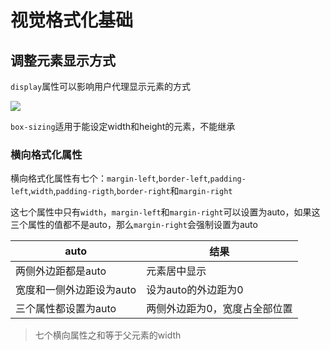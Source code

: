 # 视觉格式化基础

## 调整元素显示方式

`display`属性可以影响用户代理显示元素的方式

![](C:\Users\Administrator\Desktop\Note\imgs\盒模型.png)

`box-sizing`适用于能设定width和height的元素，不能继承

### 横向格式化属性

横向格式化属性有七个：`margin-left`,`border-left`,`padding-left`,`width`,`padding-rigth`,`border-right`和`margin-right`

这七个属性中只有`width`，`margin-left`和`margin-right`可以设置为auto，如果这三个属性的值都不是auto，那么`margin-right`会强制设置为auto

| auto                     | 结果                          |
| ------------------------ | ----------------------------- |
| 两侧外边距都是auto       | 元素居中显示                  |
| 宽度和一侧外边距设为auto | 设为auto的外边距为0           |
| 三个属性都设置为auto     | 两侧外边距为0，宽度占全部位置 |

> 七个横向属性之和等于父元素的width